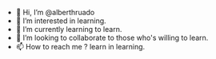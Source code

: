 - 👋 Hi, I’m @alberthruado
- 👀 I’m interested in learning.
- 🌱 I’m currently learning to learn.
- 💞️ I’m looking to collaborate to those who's willing to learn.
- 📫 How to reach me ? learn in learning.

<!---
alberthruado/alberthruado is a ✨ special ✨ repository because its `README.md` (this file) appears on your GitHub profile.
You can click the Preview link to take a look at your changes.
--->
